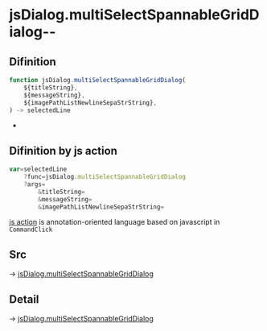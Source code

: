 # jsDialog.multiSelectSpannableGridDialog--

## Difinition

```js.js
function jsDialog.multiSelectSpannableGridDialog(
	${titleString},
	${messageString},
	${imagePathListNewlineSepaStrString},
) -> selectedLine
```

- 


## Difinition by js action

```js.js
var=selectedLine
	?func=jsDialog.multiSelectSpannableGridDialog
	?args=
		&titleString=
		&messageString=
		&imagePathListNewlineSepaStrString=
```

[js action](#) is annotation-oriented language based on javascript in `CommandClick`



## Src

-> [jsDialog.multiSelectSpannableGridDialog](https://github.com/puutaro/CommandClick/blob/master/app/src/main/java/com/puutaro/commandclick/fragment_lib/terminal_fragment/js_interface/dialog/JsDialog.kt#L281)

## Detail

-> [jsDialog.multiSelectSpannableGridDialog](https://github.com/puutaro/CommandClick/blob/master/md/developer/js_interface/details/dialog/JsDialog/multiSelectSpannableGridDialog.md)
